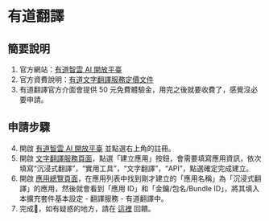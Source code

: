# 有道翻譯

## 簡要說明

1. 官方網站：[有道智雲 AI 開放平臺](http://ai.youdao.com/)
2. 官方資費說明：[有道文字翻譯服務定價文件](https://ai.youdao.com/DOCSIRMA/html/%E8%87%AA%E7%84%B6%E8%AA%9E%E8%A8%80%E7%BF%BB%E8%AD%AF/%E4%BA%A7%E5%93%81%E5%AE%9A%E4%BB%B7/%E6%96%87%E6%9C%AC%E7%BF%BB%E8%AD%AF%E6%9C%8D%E5%8B%99/%E6%96%87%E6%9C%AC%E7%BF%BB%E8%AD%AF%E6%9C%8D%E5%8B%99-%E4%BA%A7%E5%93%81%E5%AE%9A%E4%BB%B7.html)
3. 有道翻譯官方介面會提供 50 元免費體驗金，用完之後就要收費了，感覺沒必要申請。

## 申請步驟

4. 開啟 [有道智雲 AI 開放平臺](http://ai.youdao.com) 並點選右上角的註冊。
5. 開啟 [文字翻譯服務頁面](https://ai.youdao.com/console/#/service-singleton/text-translation)，點選「建立應用」按鈕，會需要填寫應用資訊，依次填寫“沉浸式翻譯”，“實用工具”，“文字翻譯”，“API”，點選確定完成建立。
6. 開啟 [應用總覽頁面](https://ai.youdao.com/console/#/app-overview)，在應用列表中找到剛才建立的「應用名稱」為「沉浸式翻譯」的應用，然後就會看到「應用 ID」和「金鑰/包名/Bundle ID」，將其填入本擴充套件基本設定 - 翻譯服務 - 有道翻譯中。
7. 完成🎉，如有疑惑的地方，請在 [這裡](https://github.com/immersive-translate/immersive-translate/issues/137) 回饋。
